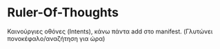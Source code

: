 # Ruler-Of-Thoughts


Καινούργιες οθόνες (Intents), κάνω πάντα add στο manifest. (Γλυτώνει πονοκέφαλο/αναζήτηση για ώρα)
